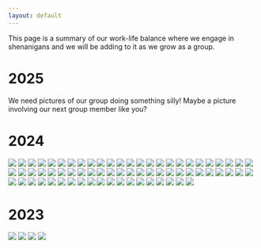 ```yaml
---
layout: default
---
```


This page is a summary of our work-life balance where we engage in shenanigans and we will be adding to it as we grow as a group.

# **2025**
We need pictures of our group doing something silly! Maybe a picture involving our next group member like you?

# **2024**
<img src="./imgs/2024_APS_EGLS/Screenshot_20241219_225022_Instagram.jpg" style="max-height: 250px">
<img src="./imgs/2024_APS_March/20240302_174540.jpg" style="max-height: 250px">
<!--<img src="./imgs/2024_APS_March/20240302_174541.jpg" style="max-height: 250px">-->
<img src="./imgs/2024_APS_March/20240302_175200.jpg" style="max-height: 250px">
<img src="./imgs/2024_APS_March/20240302_182000.jpg" style="max-height: 250px">
<img src="./imgs/2024_APS_March/20240303_121114.jpg" style="max-height: 250px">
<!--<img src="./imgs/2024_APS_March/20240303_121115.jpg" style="max-height: 250px">-->
<img src="./imgs/2024_APS_March/20240303_121118.jpg" style="max-height: 250px">
<img src="./imgs/2024_APS_March/20240303_121130.jpg" style="max-height: 250px">
<img src="./imgs/2024_APS_March/20240305_121754.jpg" style="max-height: 250px">
<img src="./imgs/2024_APS_March/20240305_122124.jpg" style="max-height: 250px">
<img src="./imgs/2024_APS_March/20240305_122949.jpg" style="max-height: 250px">
<!--<img src="./imgs/2024_APS_March/20240305_204516.jpg" style="max-height: 250px">-->
<img src="./imgs/2024_APS_March/20240305_204519.jpg" style="max-height: 250px">
<img src="./imgs/2024_APS_March/20240305_205357.jpg" style="max-height: 250px">
<img src="./imgs/2024_APS_March/20240305_205406.jpg" style="max-height: 250px">
<img src="./imgs/2024_APS_March/20240410_163511.jpg" style="max-height: 250px">
<!--<img src="./imgs/2024_APS_March/IMG_7058.jpg" style="max-height: 250px">-->
<img src="./imgs/2024_APS_March/IMG_7060.jpg" style="max-height: 250px">
<img src="./imgs/2024_Conway/IMG_20230920_154229618_HDR.jpg" style="max-height: 250px">
<img src="./imgs/2024_Conway/IMG_20230920_154235216.jpg" style="max-height: 250px">
<img src="./imgs/2024_Group_Social_Fall_SaigonNoods/IMG_4025.jpg" style="max-height: 250px">
<img src="./imgs/2024_Group_Social_Fall_SaigonNoods/IMG_4026.jpg" style="max-height: 250px">
<img src="./imgs/2024_Group_Social_Fall_SaigonNoods/IMG_4029.jpg" style="max-height: 250px">
<img src="./imgs/2024_Group_Social_Spring_Hike/20240104_144617.jpg" style="max-height: 250px">
<img src="./imgs/2024_Group_Social_Spring_Hike/20240104_144618.jpg" style="max-height: 250px">
<img src="./imgs/2024_Group_Social_Spring_Hike/20240104_144756.jpg" style="max-height: 250px">
<img src="./imgs/2024_Group_Social_Spring_Hike/20240104_144757.jpg" style="max-height: 250px">
<img src="./imgs/2024_Group_Social_Spring_Hike/20240104_144813.jpg" style="max-height: 250px">
<img src="./imgs/2024_Group_Social_Spring_Hike/20240104_144824.jpg" style="max-height: 250px">
<img src="./imgs/2024_Group_Social_Spring_Hike/20240104_144825.jpg" style="max-height: 250px">
<img src="./imgs/2024_Group_Social_Spring_Hike/20240104_144844.jpg" style="max-height: 250px">
<img src="./imgs/2024_Group_Social_Spring_Hike/20240104_144845.jpg" style="max-height: 250px">
<img src="./imgs/2024_Group_Social_Spring_Hike/20240104_144852.jpg" style="max-height: 250px">
<img src="./imgs/2024_Group_Social_Spring_Hike/20240104_144853.jpg" style="max-height: 250px">
<img src="./imgs/2024_Group_Social_Spring_Hike/20240104_181223.jpg" style="max-height: 250px">
<img src="./imgs/2024_Group_Social_Spring_Hike/20240104_181226.jpg" style="max-height: 250px">
<img src="./imgs/2024_IMSI/20240411_194721.jpg" style="max-height: 250px">
<img src="./imgs/2024_IMSI/20240411_194724.jpg" style="max-height: 250px">
<img src="./imgs/2024_IMSI/20240411_194725.jpg" style="max-height: 250px">
<img src="./imgs/2024_IMSI/20240411_203510.jpg" style="max-height: 250px">
<img src="./imgs/2024_IMSI/20240411_203511.jpg" style="max-height: 250px">
<img src="./imgs/2024_MTSM_UMich/20240611_144026.jpg" style="max-height: 250px">
<!--<img src="./imgs/2024_MTSM_UMich/20240612_180858(0).jpg" style="max-height: 250px">
<img src="./imgs/2024_MTSM_UMich/20240612_180920.jpg" style="max-height: 250px">
<img src="./imgs/2024_MTSM_UMich/20240612_180922.jpg" style="max-height: 250px">-->
<img src="./imgs/2024_MTSM_UMich/20240612_180923.jpg" style="max-height: 250px">
<!--<img src="./imgs/2024_MTSM_UMich/20240612_180928.jpg" style="max-height: 250px">
<img src="./imgs/2024_MTSM_UMich/20240612_180929.jpg" style="max-height: 250px">-->
<img src="./imgs/2024_MTSM_UMich/20240612_180931.jpg" style="max-height: 250px">
<img src="./imgs/2024_MTSM_UMich/IMG_7496.jpg" style="max-height: 250px">
<!--<img src="./imgs/2024_MTSM_UMich/IMG_7498.jpg" style="max-height: 250px">-->
<img src="./imgs/2024_MTSM_UMich/IMG_7499.jpg" style="max-height: 250px">
<img src="./imgs/2024_MTSM_UMich/IMG_7500.jpg" style="max-height: 250px">
<img src="./imgs/2024_PosterSessions/20240501_165805.jpg" style="max-height: 250px">
<img src="./imgs/2024_PosterSessions/20240501_165807.jpg" style="max-height: 250px">
<img src="./imgs/2024_PosterSessions/20240501_165810.jpg" style="max-height: 250px">
<img src="./imgs/2024_PosterSessions/20240731_154639.jpg" style="max-height: 250px">
<img src="./imgs/2024_PosterSessions/IMG_20231213_153349505_BURST000_COVER_TOP.jpg" style="max-height: 250px">
<img src="./imgs/2024_PosterSessions/IMG_20231213_153352168_BURST000_COVER_TOP.jpg" style="max-height: 250px">
<img src="./imgs/2024_PosterSessions/IMG_20231213_153352168_BURST001.jpg" style="max-height: 250px">
<img src="./imgs/2024_PosterSessions/IMG_20240731_153538432.jpg" style="max-height: 250px">
<img src="./imgs/2024_PosterSessions/IMG_8265.jpg" style="max-height: 250px">
<img src="./imgs/2024_PosterSessions/IMG_8266.jpg" style="max-height: 250px">
<img src="./imgs/2024_PosterSessions/IMG_8267.jpg" style="max-height: 250px">
<img src="./imgs/2024_PosterSessions/PXL_20240501_204616654.NIGHT.jpg" style="max-height: 250px">
<img src="./imgs/2024_PosterSessions/PXL_20240501_204623861.NIGHT.jpg" style="max-height: 250px">
<img src="./imgs/2024_SciX_PartyArty/20240305_121754.jpg" style="max-height: 250px">
<img src="./imgs/2024_SciX_PartyArty/20240305_122124.jpg" style="max-height: 250px">
<img src="./imgs/2024_SciX_PartyArty/20240305_122949.jpg" style="max-height: 250px">
<img src="./imgs/2024_APS_EGLS/IMG_4336.jpeg" style="max-height: 250px">
<img src="./imgs/2024_APS_EGLS/IMG_4337.jpeg" style="max-height: 250px">
<img src="./imgs/2024_Conway/KMB01353-L.jpeg" style="max-height: 250px">
<img src="./imgs/2024_Conway/KMB01356-L.jpeg" style="max-height: 250px">
<img src="./imgs/2024_Conway/KMB01361-L.jpeg" style="max-height: 250px">
<img src="./imgs/2024_Conway/KMB01378-L.jpeg" style="max-height: 250px">
<img src="./imgs/2024_Conway/KMB01399-L.jpeg" style="max-height: 250px">
<img src="./imgs/2024_Conway/KMB01420-L.jpeg" style="max-height: 250px">
<img src="./imgs/2024_PosterSessions/IMG_2206.jpeg" style="max-height: 250px">
<!--<img src="./imgs/2024_APS_EGLS/IMG_4106.HEIC" style="max-height: 250px">
<img src="./imgs/2024_APS_EGLS/IMG_4108.HEIC" style="max-height: 250px">
<img src="./imgs/2024_APS_EGLS/IMG_4109.HEIC" style="max-height: 250px">
<img src="./imgs/2024_APS_EGLS/IMG_4111.HEIC" style="max-height: 250px">
<img src="./imgs/2024_APS_EGLS/IMG_4113.HEIC" style="max-height: 250px">
<img src="./imgs/2024_APS_EGLS/IMG_4115.HEIC" style="max-height: 250px">
<img src="./imgs/2024_APS_EGLS/IMG_4119.HEIC" style="max-height: 250px">
<img src="./imgs/2024_APS_EGLS/IMG_4120.HEIC" style="max-height: 250px">
<img src="./imgs/2024_APS_EGLS/IMG_4122.HEIC" style="max-height: 250px">
<img src="./imgs/2024_APS_EGLS/IMG_4123.HEIC" style="max-height: 250px">
<img src="./imgs/2024_APS_EGLS/IMG_4127.HEIC" style="max-height: 250px">-->

# **2023**
<img src="./imgs/2023_iCoMSE/20230710_201545.jpg" style="max-height: 250px">
<!--<img src="./imgs/2023_iCoMSE/20230710_201546.jpg" style="max-height: 250px">
<img src="./imgs/2023_iCoMSE/20230710_201547.jpg" style="max-height: 250px">-->
<img src="./imgs/2023_iCoMSE/20230712_201347.jpg" style="max-height: 250px">
<!--<img src="./imgs/2023_iCoMSE/20230712_201348.jpg" style="max-height: 250px">
<img src="./imgs/2023_iCoMSE/20230712_201350.jpg" style="max-height: 250px">-->
<img src="./imgs/2023_iCoMSE/20230712_201435.jpg" style="max-height: 250px">
<img src="./imgs/2023_iCoMSE/20230712_201439.jpg" style="max-height: 250px">

